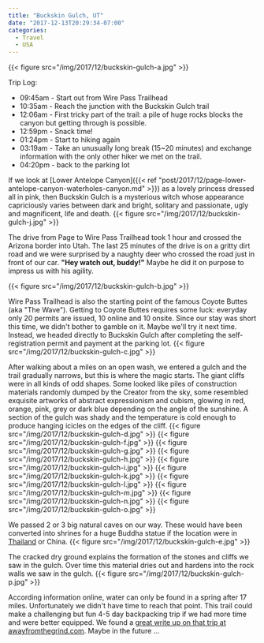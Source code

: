 ```yaml
---
title: "Buckskin Gulch, UT"
date: "2017-12-13T20:29:34-07:00"
categories:
  - Travel
  - USA
---
```


{{< figure src="/img/2017/12/buckskin-gulch-a.jpg" >}}

Trip Log:

* 09:45am - Start out from Wire Pass Trailhead
* 10:35am - Reach the junction with the Buckskin Gulch trail
* 12:06am - First tricky part of the trail: a pile of huge rocks blocks the canyon but getting through is possible.
* 12:59pm - Snack time!
* 01:24pm - Start to hiking again
* 03:19am - Take an unusually long break (15~20 minutes) and exchange information with the only other hiker we met on the trail.
* 04:20pm - back to the parking lot

<!--more-->

If we look at [Lower Antelope Canyon]({{< ref "post/2017/12/page-lower-antelope-canyon-waterholes-canyon.md" >}}) as a lovely princess dressed all in pink, then Buckskin Gulch is a mysterious witch whose appearance capriciously varies between dark and bright, solitary and passionate, ugly and magnificent, life and death.
{{< figure src="/img/2017/12/buckskin-gulch-j.jpg" >}}

The drive from Page to Wire Pass Trailhead took 1 hour and crossed the Arizona border into Utah. The last 25 minutes of the drive is on a gritty dirt road and we were surprised by a naughty deer who crossed the road just in front of our car. **"Hey watch out, buddy!"** Maybe he did it on purpose to impress us with his agility.

{{< figure src="/img/2017/12/buckskin-gulch-b.jpg" >}}

Wire Pass Trailhead is also the starting point of the famous Coyote Buttes (aka "The Wave"). Getting to Coyote Buttes requires some luck: everyday only 20 permits are issued, 10 online and 10 onsite. Since our stay was short this time, we didn't bother to gamble on it. Maybe we'll try it next time. Instead, we headed directly to Buckskin Gulch after completing the self-registration permit and payment at the parking lot.
{{< figure src="/img/2017/12/buckskin-gulch-c.jpg" >}}

After walking about a miles on an open wash, we entered a gulch and the trail gradually narrows, but this is where the magic starts. The giant cliffs were in all kinds of odd shapes. Some looked like piles of construction materials randomly dumped by the Creator from the sky, some resembled exquisite artworks of abstract expressionism and cubism, glowing in red, orange, pink, grey or dark blue depending on the angle of the sunshine. A section of the gulch was shady and the temperature is cold enough to produce hanging icicles on the edges of the cliff.
{{< figure src="/img/2017/12/buckskin-gulch-d.jpg" >}}
{{< figure src="/img/2017/12/buckskin-gulch-f.jpg" >}}
{{< figure src="/img/2017/12/buckskin-gulch-g.jpg" >}}
{{< figure src="/img/2017/12/buckskin-gulch-h.jpg" >}}
{{< figure src="/img/2017/12/buckskin-gulch-i.jpg" >}}
{{< figure src="/img/2017/12/buckskin-gulch-k.jpg" >}}
{{< figure src="/img/2017/12/buckskin-gulch-l.jpg" >}}
{{< figure src="/img/2017/12/buckskin-gulch-m.jpg" >}}
{{< figure src="/img/2017/12/buckskin-gulch-n.jpg" >}}
{{< figure src="/img/2017/12/buckskin-gulch-o.jpg" >}}

We passed 2 or 3 big natural caves on our way. These would have been converted into shrines for a huge Buddha statue if the location were in [Thailand](/categories/thailand/) or China.
{{< figure src="/img/2017/12/buckskin-gulch-e.jpg" >}}

The cracked dry ground explains the formation of the stones and cliffs we saw in the gulch. Over time this material dries out and hardens into the rock walls we saw in the gulch.
{{< figure src="/img/2017/12/buckskin-gulch-p.jpg" >}}

According information online, water can only be found in a spring after 17 miles. Unfortunately we didn't have time to reach that point. This trail could make a challenging but fun 4-5 day backpacking trip if we had more time and were better equipped. We found a [great write up on that trip at awayfromthegrind.com](http://www.awayfromthegrind.com/hiking/utah/4day-hike-from-wire-pass-to-lees-ferry-advice). Maybe in the future ...
